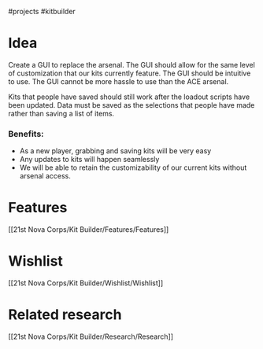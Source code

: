 #projects #kitbuilder
# Idea
Create a GUI to replace the arsenal. The GUI should allow for the same level of customization that our kits currently feature. The GUI should be intuitive to use. The GUI cannot be more hassle to use than the ACE arsenal.

Kits that people have saved should still work after the loadout scripts have been updated. Data must be saved as the selections that people have made rather than saving a list of items.

### Benefits:
- As a new player, grabbing and saving kits will be very easy
- Any updates to kits will happen seamlessly
- We will be able to retain the customizability of our current kits without arsenal access.

# Features
[[21st Nova Corps/Kit Builder/Features/Features]]
# Wishlist
[[21st Nova Corps/Kit Builder/Wishlist/Wishlist]]
# Related research
[[21st Nova Corps/Kit Builder/Research/Research]]